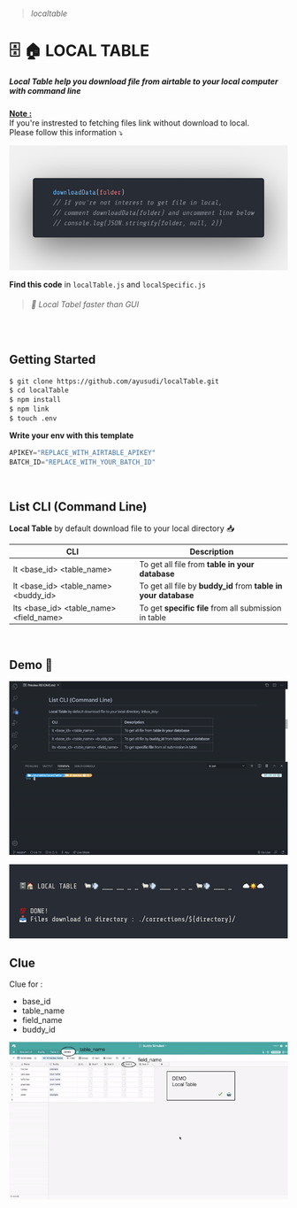 > ###### localtable

#  :file_cabinet: :house: LOCAL TABLE 

##### Local Table help you download file from airtable to your local computer with command line

<u>**Note :**</u><br>
If you're instrested to fetching files link without download to local.<br>
Please follow this information :arrow_heading_down:<br>

![info](./assets/dowloadData.png)​

**Find this code** in `localTable.js` and `localSpecific.js`

> ######  :rocket: Local Tabel faster than GUI

<br>

## Getting Started

```bash
$ git clone https://github.com/ayusudi/localTable.git
$ cd localTable
$ npm install 
$ npm link 
$ touch .env 
```

**Write your env with this template**

```js
APIKEY="REPLACE_WITH_AIRTABLE_APIKEY"
BATCH_ID="REPLACE_WITH_YOUR_BATCH_ID"
```

<br>

## List CLI (Command Line)   

**Local Table** by default download file to your local directory :inbox_tray:

| CLI                                     | Description                                                  |
| --------------------------------------- | ------------------------------------------------------------ |
| lt <base_id> <table_name>               | To get all file from **table in your database**              |
| lt <base_id> <table_name> <buddy_id>    | To get all file by **buddy_id** from **table in your database** |
| lts <base_id> <table_name> <field_name> | To get **specific file** from all submission in table        |

<br>

## Demo :robot:

![demo](./assets/demo.gif)

![done](./assets/done.png)


## Clue

Clue for : 

- base_id
- table_name
- field_name
- buddy_id

![clue](./assets/clue.gif)
